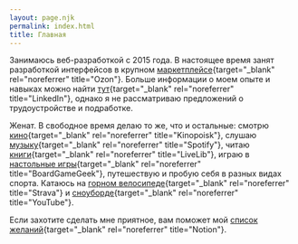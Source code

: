 ```yaml
---
layout: page.njk
permalink: index.html
title: Главная
---
```


Занимаюсь веб-разработкой с 2015 года. В настоящее время занят разработкой интерфейсов в крупном [маркетплейсе](https://www.ozon.ru){target="\_blank" rel="noreferrer" title="Ozon"}.
Больше информации о моем опыте и навыках можно найти [тут](https://www.linkedin.com/in/kirillunlimited){target="\_blank" rel="noreferrer" title="LinkedIn"}, однако я не рассматриваю предложений о трудоустройстве и подработке.

Женат. В свободное время делаю то же, что и остальные: смотрю [кино](https://www.kinopoisk.ru/user/14006777){target="\_blank" rel="noreferrer" title="Kinopoisk"}, слушаю [музыку](https://open.spotify.com/user/31woa7anrwoyjfdww63esvvdxk6u){target="\_blank" rel="noreferrer" title="Spotify"}, читаю [книги](https://www.livelib.ru/reader/kirillunlimited){target="\_blank" rel="noreferrer" title="LiveLib"}, играю в [настольные игры](https://www.boardgamegeek.com/user/kirillunlimited){target="\_blank" rel="noreferrer" title="BoardGameGeek"}, путешествую и пробую себя в разных видах спорта. Катаюсь на [горном велосипеде](https://www.strava.com/athletes/38933609){target="\_blank" rel="noreferrer" title="Strava"} и [сноуборде](https://www.youtube.com/watch?v=iE2OXBkd1W0){target="\_blank" rel="noreferrer" title="YouTube"}.

Если захотите сделать мне приятное, вам поможет мой [список желаний](https://www.notion.so/f30e496a3fc040da8d88b7971cc3a57a){target="\_blank" rel="noreferrer" title="Notion"}.